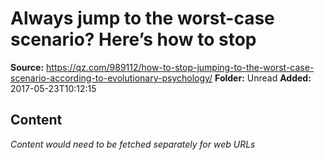# Always jump to the worst-case scenario? Here’s how to stop

**Source:** https://qz.com/989112/how-to-stop-jumping-to-the-worst-case-scenario-according-to-evolutionary-psychology/
**Folder:** Unread
**Added:** 2017-05-23T10:12:15




## Content
*Content would need to be fetched separately for web URLs*
